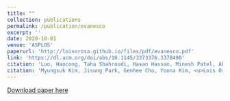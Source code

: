 ```yaml
---
title: ""
collection: publications
permalink: /publication/evanesco
excerpt: ''
date: 2020-10-01
venue: 'ASPLOS'
paperurl: 'http://loisorosa.github.io/files/pdf/evanesco.pdf'
link: 'https://dl.acm.org/doi/abs/10.1145/3373376.3378490'
citation: 'Luo, Haocong, Taha Shahroodi, Hasan Hassan, Minesh Patel, Abdullah Giray Yaglikci, <u>Lois Orosa</u>, Jisung Park, and Onur Mutlu. <b>"CLR-DRAM: A Low-Cost DRAM Architecture Enabling Dynamic Capacity-Latency Trade-Off."</b> In 47th International Symposium on Computer Architecture (ISCA),'
citation: 'Myungsuk Kim, Jisung Park, Genhee Cho, Yoona Kim, <u>Lois Orosa</u>, Onur Mutlu, and Jihong Kim. <b>"Evanesco: Architectural Support for Efficient Data Sanitization in Modern Flash-Based Storage Systems."</b> In Proceedings of the 25th International Conference on Architectural Support for Programming Languages and Operating Systems (ASPLOS), 2020.'
---
```

[Download paper here](http://loisorosa.github.io/files/pdf/evanesco.pdf)

